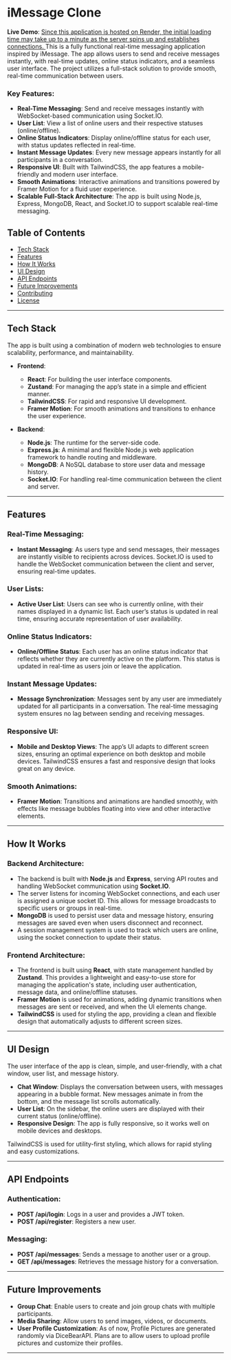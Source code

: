 
# iMessage Clone

**Live Demo**: [Since this application is hosted on Render, the initial loading time may take up to a minute as the server spins up and establishes connections. ](https://imessage-ctk6.onrender.com/*)
This is a fully functional real-time messaging application inspired by iMessage. The app allows users to send and receive messages instantly, with real-time updates, online status indicators, and a seamless user interface. The project utilizes a full-stack solution to provide smooth, real-time communication between users. 

### Key Features:
- **Real-Time Messaging**: Send and receive messages instantly with WebSocket-based communication using Socket.IO.
- **User List**: View a list of online users and their respective statuses (online/offline).
- **Online Status Indicators**: Display online/offline status for each user, with status updates reflected in real-time.
- **Instant Message Updates**: Every new message appears instantly for all participants in a conversation.
- **Responsive UI**: Built with TailwindCSS, the app features a mobile-friendly and modern user interface.
- **Smooth Animations**: Interactive animations and transitions powered by Framer Motion for a fluid user experience.
- **Scalable Full-Stack Architecture**: The app is built using Node.js, Express, MongoDB, React, and Socket.IO to support scalable real-time messaging.

## Table of Contents

- [Tech Stack](#tech-stack)
- [Features](#features)
- [How It Works](#how-it-works)
- [UI Design](#ui-design)
- [API Endpoints](#api-endpoints)
- [Future Improvements](#future-improvements)
- [Contributing](#contributing)
- [License](#license)

---

## Tech Stack

The app is built using a combination of modern web technologies to ensure scalability, performance, and maintainability.

- **Frontend**:  
  - **React**: For building the user interface components.
  - **Zustand**: For managing the app’s state in a simple and efficient manner.
  - **TailwindCSS**: For rapid and responsive UI development.
  - **Framer Motion**: For smooth animations and transitions to enhance the user experience.

- **Backend**:  
  - **Node.js**: The runtime for the server-side code.
  - **Express.js**: A minimal and flexible Node.js web application framework to handle routing and middleware.
  - **MongoDB**: A NoSQL database to store user data and message history.
  - **Socket.IO**: For handling real-time communication between the client and server.

---


## Features

### Real-Time Messaging:
- **Instant Messaging**: As users type and send messages, their messages are instantly visible to recipients across devices. Socket.IO is used to handle the WebSocket communication between the client and server, ensuring real-time updates.

### User Lists:
- **Active User List**: Users can see who is currently online, with their names displayed in a dynamic list. Each user’s status is updated in real time, ensuring accurate representation of user availability.

### Online Status Indicators:
- **Online/Offline Status**: Each user has an online status indicator that reflects whether they are currently active on the platform. This status is updated in real-time as users join or leave the application.

### Instant Message Updates:
- **Message Synchronization**: Messages sent by any user are immediately updated for all participants in a conversation. The real-time messaging system ensures no lag between sending and receiving messages.

### Responsive UI:
- **Mobile and Desktop Views**: The app’s UI adapts to different screen sizes, ensuring an optimal experience on both desktop and mobile devices. TailwindCSS ensures a fast and responsive design that looks great on any device.

### Smooth Animations:
- **Framer Motion**: Transitions and animations are handled smoothly, with effects like message bubbles floating into view and other interactive elements.

---

## How It Works

### Backend Architecture:
- The backend is built with **Node.js** and **Express**, serving API routes and handling WebSocket communication using **Socket.IO**.  
- The server listens for incoming WebSocket connections, and each user is assigned a unique socket ID. This allows for message broadcasts to specific users or groups in real-time.
- **MongoDB** is used to persist user data and message history, ensuring messages are saved even when users disconnect and reconnect.
- A session management system is used to track which users are online, using the socket connection to update their status.

### Frontend Architecture:
- The frontend is built using **React**, with state management handled by **Zustand**. This provides a lightweight and easy-to-use store for managing the application's state, including user authentication, message data, and online/offline statuses.
- **Framer Motion** is used for animations, adding dynamic transitions when messages are sent or received, and when the UI elements change.
- **TailwindCSS** is used for styling the app, providing a clean and flexible design that automatically adjusts to different screen sizes.

---


## UI Design

The user interface of the app is clean, simple, and user-friendly, with a chat window, user list, and message history. 

- **Chat Window**: Displays the conversation between users, with messages appearing in a bubble format. New messages animate in from the bottom, and the message list scrolls automatically.
- **User List**: On the sidebar, the online users are displayed with their current status (online/offline).
- **Responsive Design**: The app is fully responsive, so it works well on mobile devices and desktops.

TailwindCSS is used for utility-first styling, which allows for rapid styling and easy customizations.

---

## API Endpoints

### Authentication:
- **POST /api/login**: Logs in a user and provides a JWT token.
- **POST /api/register**: Registers a new user.

### Messaging:
- **POST /api/messages**: Sends a message to another user or a group.
- **GET /api/messages**: Retrieves the message history for a conversation.

---

## Future Improvements

- **Group Chat**: Enable users to create and join group chats with multiple participants.
- **Media Sharing**: Allow users to send images, videos, or documents.
- **User Profile Customization**: As of now, Profile Pictures are generated randomly via DiceBearAPI. Plans are to allow users to upload profile pictures and customize their profiles.

---
